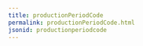 ```yaml
---
title: productionPeriodCode
permalink: productionPeriodCode.html
jsonid: productionperiodcode
---
```

